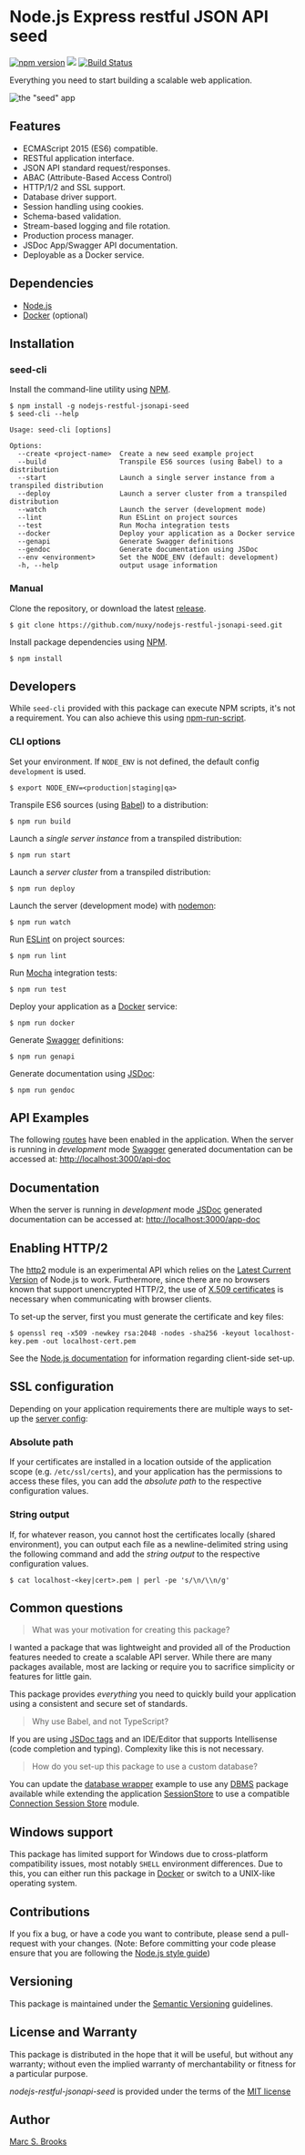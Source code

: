 # Node.js Express restful JSON API seed

[![npm version](https://badge.fury.io/js/nodejs-restful-jsonapi-seed.svg)](https://badge.fury.io/js/nodejs-restful-jsonapi-seed) [![](https://img.shields.io/npm/dm/nodejs-restful-jsonapi-seed.svg)](https://www.npmjs.com/package/nodejs-restful-jsonapi-seed) [![Build Status](https://api.travis-ci.com/nuxy/nodejs-restful-jsonapi-seed.svg?branch=master)](https://app.travis-ci.com/github/nuxy/nodejs-restful-jsonapi-seed)

Everything you need to start building a scalable web application.

![the "seed" app](https://raw.githubusercontent.com/nuxy/nodejs-restful-jsonapi-seed/master/package.png)

## Features

- ECMAScript 2015 (ES6) compatible.
- RESTful application interface.
- JSON API standard request/responses.
- ABAC (Attribute-Based Access Control)
- HTTP/1/2 and SSL support.
- Database driver support.
- Session handling using cookies.
- Schema-based validation.
- Stream-based logging and file rotation.
- Production process manager.
- JSDoc App/Swagger API documentation.
- Deployable as a Docker service.

## Dependencies

- [Node.js](https://nodejs.org)
- [Docker](https://docker.com) (optional)

## Installation

### seed-cli

Install the command-line utility using [NPM](https://npmjs.com).

    $ npm install -g nodejs-restful-jsonapi-seed
    $ seed-cli --help

    Usage: seed-cli [options]

    Options:
      --create <project-name>  Create a new seed example project
      --build                  Transpile ES6 sources (using Babel) to a distribution
      --start                  Launch a single server instance from a transpiled distribution
      --deploy                 Launch a server cluster from a transpiled distribution
      --watch                  Launch the server (development mode)
      --lint                   Run ESLint on project sources
      --test                   Run Mocha integration tests
      --docker                 Deploy your application as a Docker service
      --genapi                 Generate Swagger definitions
      --gendoc                 Generate documentation using JSDoc
      --env <environment>      Set the NODE_ENV (default: development)
      -h, --help               output usage information

### Manual

Clone the repository, or download the latest [release](https://github.com/nuxy/nodejs-restful-jsonapi-seed/releases).

    $ git clone https://github.com/nuxy/nodejs-restful-jsonapi-seed.git

Install package dependencies using [NPM](https://npmjs.com).

    $ npm install

## Developers

While `seed-cli` provided with this package can execute NPM scripts, it's not a requirement. You can also achieve this using [npm-run-script](https://docs.npmjs.com/cli/run-script).

### CLI options

Set your environment. If `NODE_ENV` is not defined, the default config `development` is used.

    $ export NODE_ENV=<production|staging|qa>

Transpile ES6 sources (using [Babel](https://babeljs.io)) to a distribution:

    $ npm run build

Launch a _single server instance_ from a transpiled distribution:

    $ npm run start

Launch a _server cluster_ from a transpiled distribution:

    $ npm run deploy

Launch the server (development mode) with [nodemon](https://nodemon.io):

    $ npm run watch

Run [ESLint](https://eslint.org) on project sources:

    $ npm run lint

Run [Mocha](https://mochajs.org) integration tests:

    $ npm run test

Deploy your application as a [Docker](https://docker.com) service:

    $ npm run docker

Generate [Swagger](https://swagger.io) definitions:

    $ npm run genapi

Generate documentation using [JSDoc](https://jsdoc.app):

    $ npm run gendoc

## API Examples

The following [routes](src/routes/examples) have been enabled in the application.  When the server is running in _development_ mode [Swagger](https://swagger.io) generated documentation can be accessed at: [http://localhost:3000/api-doc](http://localhost:3000/api-doc)

## Documentation

When the server is running in _development_ mode [JSDoc](https://jsdoc.app) generated documentation can be accessed at: [http://localhost:3000/app-doc](http://localhost:3000/app-doc)

## Enabling HTTP/2

The [http2](https://nodejs.org/api/http2.html) module is an experimental API which relies on the [Latest Current Version](https://nodejs.org/en/download/current) of Node.js to work.  Furthermore, since there are no browsers known that support unencrypted HTTP/2, the use of [X.509 certificates](https://en.wikipedia.org/wiki/X.509) is necessary when communicating with browser clients.

To set-up the server, first you must generate the certificate and key files:

    $ openssl req -x509 -newkey rsa:2048 -nodes -sha256 -keyout localhost-key.pem -out localhost-cert.pem

See the [Node.js documentation](https://nodejs.org/api/http2.html#http2_client_side_example) for information regarding client-side set-up.

## SSL configuration

Depending on your application requirements there are multiple ways to set-up the [server config](https://github.com/nuxy/nodejs-restful-jsonapi-seed/blob/master/config/default.json#L49):

### Absolute path

If your certificates are installed in a location outside of the application scope (e.g. `/etc/ssl/certs`), and your application has the permissions to access these files, you can add the _absolute path_ to the respective configuration values.

### String output

If, for whatever reason, you cannot host the certificates locally (shared environment), you can output each file as a newline-delimited string using the following command and add the _string output_ to the respective configuration values.

    $ cat localhost-<key|cert>.pem | perl -pe 's/\n/\\n/g'

## Common questions

> What was your motivation for creating this package?

I wanted a package that was lightweight and provided all of the Production features needed to create a scalable API server.  While there are many packages available, most are lacking or require you to sacrifice simplicity or features for little gain.

This package provides _everything_ you need to quickly build your application using a consistent and secure set of standards.

> Why use Babel, and not TypeScript?

If you are using [JSDoc tags](https://jsdoc.app/about-block-inline-tags.html) and an IDE/Editor that supports Intellisense (code completion and typing).  Complexity like this is not necessary.

> How do you set-up this package to use a custom database?

You can update the [database wrapper](https://github.com/nuxy/nodejs-restful-jsonapi-seed/blob/master/src/lib/Database.js) example to use any [DBMS](https://www.npmjs.com/search?q=dbms) package available while  extending the application [SessionStore](https://github.com/nuxy/nodejs-restful-jsonapi-seed/blob/master/src/lib/SessionStore.js) to use a compatible [Connection Session Store](https://github.com/expressjs/session#compatible-session-stores) module.

## Windows support

This package has limited support for Windows due to cross-platform compatibility issues, most notably `SHELL` environment differences. Due to this, you can either run this package in [Docker](https://docker.com) or switch to a UNIX-like operating system.

## Contributions

If you fix a bug, or have a code you want to contribute, please send a pull-request with your changes. (Note: Before committing your code please ensure that you are following the [Node.js style guide](https://github.com/felixge/node-style-guide))

## Versioning

This package is maintained under the [Semantic Versioning](https://semver.org) guidelines.

## License and Warranty

This package is distributed in the hope that it will be useful, but without any warranty; without even the implied warranty of merchantability or fitness for a particular purpose.

_nodejs-restful-jsonapi-seed_ is provided under the terms of the [MIT license](http://www.opensource.org/licenses/mit-license.php)

## Author

[Marc S. Brooks](https://github.com/nuxy)
